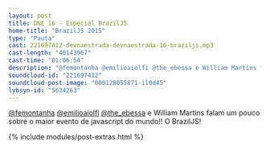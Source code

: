 ```yaml
---
layout: post
title: DNE 16 - Especial BrazilJS
home-title: "BrazilJS 2015"
type: "Pauta"
cast: 221697412-devnaestrada-devnaestrada-16-braziljs.mp3
cast-length: "40143967"
cast-time: "01:06:54"
description: "@femontanha @emilioaiolfi @the_ebessa e William Martins falam um pouco sobre o maior evento de javascript do mundo!! O BrazilJS!"
soundcloud-id: "221697412"
soundcloud-post-image: "000128055871-il0d45"
lybsyn-id: "5634263"
---
```


[@femontanha](http://twitter.com/femontanha) [@emilioaiolfi](http://twitter.com/emilioaiolfi) [@the_ebessa](http://twitter.com/the_ebessa) e William Martins falam um pouco sobre o maior evento de javascript do mundo!! O BrazilJS!

{% include modules/post-extras.html %}
